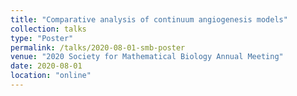 ```yaml
---
title: "Comparative analysis of continuum angiogenesis models"
collection: talks
type: "Poster"
permalink: /talks/2020-08-01-smb-poster
venue: "2020 Society for Mathematical Biology Annual Meeting"
date: 2020-08-01
location: "online"
---
```


<!-- This is a description of your talk, which is a markdown files that can be all markdown-ified like any other post. Yay markdown! -->
